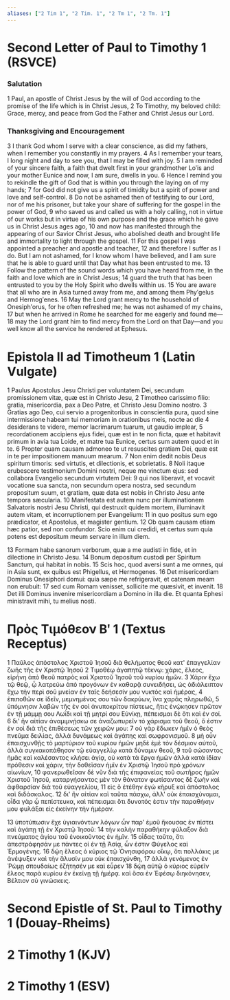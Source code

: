 ```yaml
---
aliases: ["2 Tim 1", "2 Tim. 1", "2 Tm 1", "2 Tm. 1"]
---
```



# Second Letter of Paul to Timothy 1 (RSVCE)

### Salutation
1 Paul, an apostle of Christ Jesus by the will of God according to the promise of the life which is in Christ Jesus,
2 To Timothy, my beloved child: Grace, mercy, and peace from God the Father and Christ Jesus our Lord.
### Thanksgiving and Encouragement
3 I thank God whom I serve with a clear conscience, as did my fathers, when I remember you constantly in my prayers.
4 As I remember your tears, I long night and day to see you, that I may be filled with joy.
5 I am reminded of your sincere faith, a faith that dwelt first in your grandmother Loʹis and your mother Eunice and now, I am sure, dwells in you.
6 Hence I remind you to rekindle the gift of God that is within you through the laying on of my hands;
7 for God did not give us a spirit of timidity but a spirit of power and love and self-control.
8 Do not be ashamed then of testifying to our Lord, nor of me his prisoner, but take your share of suffering for the gospel in the power of God,
9 who saved us and called us with a holy calling, not in virtue of our works but in virtue of his own purpose and the grace which he gave us in Christ Jesus ages ago,
10 and now has manifested through the appearing of our Savior Christ Jesus, who abolished death and brought life and immortality to light through the gospel.
11 For this gospel I was appointed a preacher and apostle and teacher,
12 and therefore I suffer as I do. But I am not ashamed, for I know whom I have believed, and I am sure that he is able to guard until that Day what has been entrusted to me.
13 Follow the pattern of the sound words which you have heard from me, in the faith and love which are in Christ Jesus;
14 guard the truth that has been entrusted to you by the Holy Spirit who dwells within us.
15 You are aware that all who are in Asia turned away from me, and among them Phyʹgelus and Hermogʹenes.
16 May the Lord grant mercy to the household of Onesiphʹorus, for he often refreshed me; he was not ashamed of my chains,
17 but when he arrived in Rome he searched for me eagerly and found me—
18 may the Lord grant him to find mercy from the Lord on that Day—and you well know all the service he rendered at Ephesus.


# Epistola II ad Timotheum 1 (Latin Vulgate)

1 Paulus Apostolus Jesu Christi per voluntatem Dei, secundum promissionem vitæ, quæ est in Christo Jesu,
2 Timotheo carissimo filio: gratia, misericordia, pax a Deo Patre, et Christo Jesu Domino nostro.
3 Gratias ago Deo, cui servio a progenitoribus in conscientia pura, quod sine intermissione habeam tui memoriam in orationibus meis, nocte ac die
4 desiderans te videre, memor lacrimarum tuarum, ut gaudio implear,
5 recordationem accipiens ejus fidei, quæ est in te non ficta, quæ et habitavit primum in avia tua Loide, et matre tua Eunice, certus sum autem quod et in te.
6 Propter quam causam admoneo te ut resuscites gratiam Dei, quæ est in te per impositionem manuum mearum.
7 Non enim dedit nobis Deus spiritum timoris: sed virtutis, et dilectionis, et sobrietatis.
8 Noli itaque erubescere testimonium Domini nostri, neque me vinctum ejus: sed collabora Evangelio secundum virtutem Dei:
9 qui nos liberavit, et vocavit vocatione sua sancta, non secundum opera nostra, sed secundum propositum suum, et gratiam, quæ data est nobis in Christo Jesu ante tempora sæcularia.
10 Manifestata est autem nunc per illuminationem Salvatoris nostri Jesu Christi, qui destruxit quidem mortem, illuminavit autem vitam, et incorruptionem per Evangelium:
11 in quo positus sum ego prædicator, et Apostolus, et magister gentium.
12 Ob quam causam etiam hæc patior, sed non confundor. Scio enim cui credidi, et certus sum quia potens est depositum meum servare in illum diem.

13 Formam habe sanorum verborum, quæ a me audisti in fide, et in dilectione in Christo Jesu.
14 Bonum depositum custodi per Spiritum Sanctum, qui habitat in nobis.
15 Scis hoc, quod aversi sunt a me omnes, qui in Asia sunt, ex quibus est Phigellus, et Hermogenes.
16 Det misericordiam Dominus Onesiphori domui: quia sæpe me refrigeravit, et catenam meam non erubuit:
17 sed cum Romam venisset, sollicite me quæsivit, et invenit.
18 Det illi Dominus invenire misericordiam a Domino in illa die. Et quanta Ephesi ministravit mihi, tu melius nosti.


# Πρὸς Τιμόθεον Βʹ 1 (Textus Receptus)

1 Παῦλος ἀπόστολος Χριστοῦ Ἰησοῦ διὰ θελήματος θεοῦ κατ' ἐπαγγελίαν ζωῆς τῆς ἐν Χριστῷ Ἰησοῦ
2 Τιμοθέῳ ἀγαπητῷ τέκνῳ: χάρις, ἔλεος, εἰρήνη ἀπὸ θεοῦ πατρὸς καὶ Χριστοῦ Ἰησοῦ τοῦ κυρίου ἡμῶν.
3 Χάριν ἔχω τῷ θεῷ, ᾧ λατρεύω ἀπὸ προγόνων ἐν καθαρᾷ συνειδήσει, ὡς ἀδιάλειπτον ἔχω τὴν περὶ σοῦ μνείαν ἐν ταῖς δεήσεσίν μου νυκτὸς καὶ ἡμέρας,
4 ἐπιποθῶν σε ἰδεῖν, μεμνημένος σου τῶν δακρύων, ἵνα χαρᾶς πληρωθῶ,
5 ὑπόμνησιν λαβὼν τῆς ἐν σοὶ ἀνυποκρίτου πίστεως, ἥτις ἐνῴκησεν πρῶτον ἐν τῇ μάμμῃ σου Λωΐδι καὶ τῇ μητρί σου Εὐνίκῃ, πέπεισμαι δὲ ὅτι καὶ ἐν σοί.
6 δι' ἣν αἰτίαν ἀναμιμνῄσκω σε ἀναζωπυρεῖν τὸ χάρισμα τοῦ θεοῦ, ὅ ἐστιν ἐν σοὶ διὰ τῆς ἐπιθέσεως τῶν χειρῶν μου:
7 οὐ γὰρ ἔδωκεν ἡμῖν ὁ θεὸς πνεῦμα δειλίας, ἀλλὰ δυνάμεως καὶ ἀγάπης καὶ σωφρονισμοῦ.
8 μὴ οὖν ἐπαισχυνθῇς τὸ μαρτύριον τοῦ κυρίου ἡμῶν μηδὲ ἐμὲ τὸν δέσμιον αὐτοῦ, ἀλλὰ συγκακοπάθησον τῷ εὐαγγελίῳ κατὰ δύναμιν θεοῦ,
9 τοῦ σώσαντος ἡμᾶς καὶ καλέσαντος κλήσει ἁγίᾳ, οὐ κατὰ τὰ ἔργα ἡμῶν ἀλλὰ κατὰ ἰδίαν πρόθεσιν καὶ χάριν, τὴν δοθεῖσαν ἡμῖν ἐν Χριστῷ Ἰησοῦ πρὸ χρόνων αἰωνίων,
10 φανερωθεῖσαν δὲ νῦν διὰ τῆς ἐπιφανείας τοῦ σωτῆρος ἡμῶν Χριστοῦ Ἰησοῦ, καταργήσαντος μὲν τὸν θάνατον φωτίσαντος δὲ ζωὴν καὶ ἀφθαρσίαν διὰ τοῦ εὐαγγελίου,
11 εἰς ὃ ἐτέθην ἐγὼ κῆρυξ καὶ ἀπόστολος καὶ διδάσκαλος.
12 δι' ἣν αἰτίαν καὶ ταῦτα πάσχω, ἀλλ' οὐκ ἐπαισχύνομαι, οἶδα γὰρ ᾧ πεπίστευκα, καὶ πέπεισμαι ὅτι δυνατός ἐστιν τὴν παραθήκην μου φυλάξαι εἰς ἐκείνην τὴν ἡμέραν.

13 ὑποτύπωσιν ἔχε ὑγιαινόντων λόγων ὧν παρ' ἐμοῦ ἤκουσας ἐν πίστει καὶ ἀγάπῃ τῇ ἐν Χριστῷ Ἰησοῦ:
14 τὴν καλὴν παραθήκην φύλαξον διὰ πνεύματος ἁγίου τοῦ ἐνοικοῦντος ἐν ἡμῖν.
15 οἶδας τοῦτο, ὅτι ἀπεστράφησάν με πάντες οἱ ἐν τῇ Ἀσίᾳ, ὧν ἐστιν Φύγελος καὶ Ἑρμογένης.
16 δῴη ἔλεος ὁ κύριος τῷ Ὀνησιφόρου οἴκῳ, ὅτι πολλάκις με ἀνέψυξεν καὶ τὴν ἅλυσίν μου οὐκ ἐπαισχύνθη,
17 ἀλλὰ γενόμενος ἐν Ῥώμῃ σπουδαίως ἐζήτησέν με καὶ εὗρεν
18 δῴη αὐτῷ ὁ κύριος εὑρεῖν ἔλεος παρὰ κυρίου ἐν ἐκείνῃ τῇ ἡμέρᾳ. καὶ ὅσα ἐν Ἐφέσῳ διηκόνησεν, Βέλτιον σὺ γινώσκεις.


# Second Epistle of St. Paul to Timothy 1 (Douay-Rheims)


# 2 Timothy 1 (KJV)


# 2 Timothy 1 (ESV)

